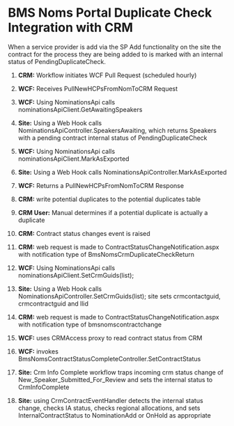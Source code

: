 <!-- TITLE: Duplicate Check -->
<!-- SUBTITLE: A quick summary of Duplicate Check -->

# BMS Noms Portal Duplicate Check Integration with CRM
When a service provider is add via the SP Add functionality on the site the contract for the process they are being added to is marked with an internal status of PendingDuplicateCheck.

1. **CRM:** Workflow initiates WCF Pull Request (scheduled hourly)

2. **WCF:** Receives PullNewHCPsFromNomToCRM Request 

3. **WCF:** Using NominationsApi calls nominationsApiClient.GetAwaitingSpeakers

4. **Site:** Using a Web Hook calls NominationsApiController.SpeakersAwaiting, which returns Speakers with a pending contract internal status of PendingDuplicateCheck

5. **WCF:** Using NominationsApi calls nominationsApiClient.MarkAsExported

6. **Site:** Using a Web Hook calls NominationsApiController.MarkAsExported

7. **WCF:** Returns a PullNewHCPsFromNomToCRM Response

8. **CRM:** write potential duplicates to the potential duplicates table

9. **CRM User:** Manual determines if a potential duplicate is actually a duplicate

10. **CRM:** Contract status changes event is raised

11. **CRM:** web request is made to ContractStatusChangeNotification.aspx with notification type of BmsNomsCrmDuplicateCheckReturn

12. **WCF:**  Using NominationsApi calls nominationsApiClient.SetCrmGuids(list);

13. **Site:** Using a Web Hook calls NominationsApiController.SetCrmGuids(list); site sets crmcontactguid, crmcontractguid and llid

14. **CRM:** web request is made to ContractStatusChangeNotification.aspx with notification type of  bmsnomscontractchange

15. **WCF:** uses CRMAccess proxy to read contract status from CRM

16. **WCF:** invokes BmsNomsContractStatusCompleteController.SetContractStatus

17. **Site:** Crm Info Complete workflow traps incoming crm status change of New_Speaker_Submitted_For_Review  and sets the internal status to CrmInfoComplete

18. **Site:** using CrmContractEventHandler detects the internal status change, checks IA status, checks regional allocations, and sets InternalContractStatus to NominationAdd or OnHold as appropriate
